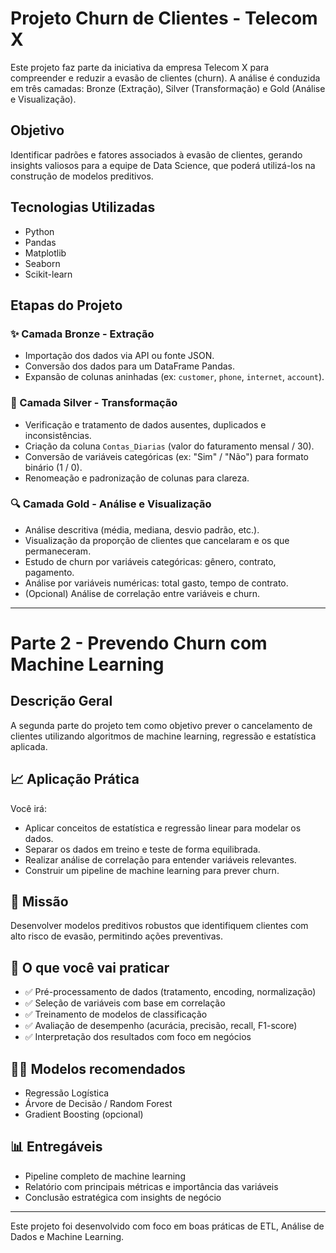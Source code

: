 # Projeto Churn de Clientes - Telecom X

Este projeto faz parte da iniciativa da empresa Telecom X para compreender e reduzir a evasão de clientes (churn). A análise é conduzida em três camadas: Bronze (Extração), Silver (Transformação) e Gold (Análise e Visualização).

## Objetivo

Identificar padrões e fatores associados à evasão de clientes, gerando insights valiosos para a equipe de Data Science, que poderá utilizá-los na construção de modelos preditivos.

## Tecnologias Utilizadas

* Python
* Pandas
* Matplotlib
* Seaborn
* Scikit-learn

## Etapas do Projeto

### ✨ Camada Bronze - Extração

* Importação dos dados via API ou fonte JSON.
* Conversão dos dados para um DataFrame Pandas.
* Expansão de colunas aninhadas (ex: `customer`, `phone`, `internet`, `account`).

### 🌟 Camada Silver - Transformação

* Verificação e tratamento de dados ausentes, duplicados e inconsistências.
* Criação da coluna `Contas_Diarias` (valor do faturamento mensal / 30).
* Conversão de variáveis categóricas (ex: "Sim" / "Não") para formato binário (1 / 0).
* Renomeação e padronização de colunas para clareza.

### 🔍 Camada Gold - Análise e Visualização

* Análise descritiva (média, mediana, desvio padrão, etc.).
* Visualização da proporção de clientes que cancelaram e os que permaneceram.
* Estudo de churn por variáveis categóricas: gênero, contrato, pagamento.
* Análise por variáveis numéricas: total gasto, tempo de contrato.
* (Opcional) Análise de correlação entre variáveis e churn.

---

# Parte 2 - Prevendo Churn com Machine Learning

## Descrição Geral

A segunda parte do projeto tem como objetivo prever o cancelamento de clientes utilizando algoritmos de machine learning, regressão e estatística aplicada.

## 📈 Aplicação Prática

Você irá:

* Aplicar conceitos de estatística e regressão linear para modelar os dados.
* Separar os dados em treino e teste de forma equilibrada.
* Realizar análise de correlação para entender variáveis relevantes.
* Construir um pipeline de machine learning para prever churn.

## 🎯 Missão

Desenvolver modelos preditivos robustos que identifiquem clientes com alto risco de evasão, permitindo ações preventivas.

## 🧰 O que você vai praticar

* ✅ Pré-processamento de dados (tratamento, encoding, normalização)
* ✅ Seleção de variáveis com base em correlação
* ✅ Treinamento de modelos de classificação
* ✅ Avaliação de desempenho (acurácia, precisão, recall, F1-score)
* ✅ Interpretação dos resultados com foco em negócios

## 👨‍💻 Modelos recomendados

* Regressão Logística
* Árvore de Decisão / Random Forest
* Gradient Boosting (opcional)

## 📊 Entregáveis

* Pipeline completo de machine learning
* Relatório com principais métricas e importância das variáveis
* Conclusão estratégica com insights de negócio

---

Este projeto foi desenvolvido com foco em boas práticas de ETL, Análise de Dados e Machine Learning.

